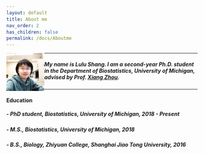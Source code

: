 ```yaml
---
layout: default
title: About me
nav_order: 2
has_children: false
permalink: /docs/Aboutme
---
```



<img align="left" src="/images/myheadphoto.jpeg" alt="drawing" width="100"/>      


---
##### My name is Lulu Shang. I am a second-year Ph.D. student in the Department of Biostatistics, University of Michigan, advised by Prof. [Xiang Zhou](http://xzlab.org).  
---

  
#### Education ####

##### - PhD student, Biostatistics, University of Michigan, 2018 - Present
##### - M.S., Biostatistics, University of Michigan, 2018
##### - B.S., Biology, Zhiyuan College, Shanghai Jiao Tong University, 2016

